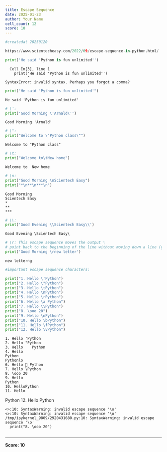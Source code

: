 ```yaml
---
title: Escape Sequence
date: 2025-01-23
author: Your Name
cell_count: 12
score: 10
---
```


```python
#createdat 20250120
```


```python
https://www.scientecheasy.com/2022/09/escape-sequence-in-python.html/
```


```python
print('He said 'Python is fun unlimited'')

```


      Cell In[3], line 1
        print('He said 'Python is fun unlimited'')
              ^
    SyntaxError: invalid syntax. Perhaps you forgot a comma?




```python
print("He said 'Python is fun unlimited'")

```

    He said 'Python is fun unlimited'



```python
# \’:
print('Good Morning \'Arnald\'')
```

    Good Morning 'Arnald'



```python
# \":
print("Welcome to \"Python class\"")

```

    Welcome to "Python class"



```python
# \t:
print("Welcome to\tNew home")

```

    Welcome to	New home



```python
# \n:
print("Good Morning \nScientech Easy")
print("*\n**\n***\n")

```

    Good Morning 
    Scientech Easy
    *
    **
    ***
    



```python
# \\: 
print('Good Evening \\Scientech Easy\\')
```

    Good Evening \Scientech Easy\



```python
# \r: This escape sequence moves the output \
# point back to the beginning of the line without moving down a line (generally).
print('Good Morning \rnew letter')
```

    new letterng 



```python
#important escape sequence characters:

print("1. Hello \'Python")
print("2. Hello \"Python")
print("3. Hello \tPython")
print("4. Hello \nPython")
print("5. Hello \rPython")
print("6. Hello \a Python")
print("7. Hello \\Python")
print("8. \ooo 20")
print("9. Hello \nPython")
print("10. Hello \bPython")
print("11. Hello \fPython")
print("12. Hello \vPython")
```

    1. Hello 'Python
    2. Hello "Python
    3. Hello 	Python
    4. Hello 
    Python
    Pythonlo 
    6. Hello  Python
    7. Hello \Python
    8. \ooo 20
    9. Hello 
    Python
    10. HelloPython
    11. Hello 
Python
    12. Hello 
Python


    <>:10: SyntaxWarning: invalid escape sequence '\o'
    <>:10: SyntaxWarning: invalid escape sequence '\o'
    /tmp/ipykernel_9809/2920431680.py:10: SyntaxWarning: invalid escape sequence '\o'
      print("8. \ooo 20")



```python

```


---
**Score: 10**